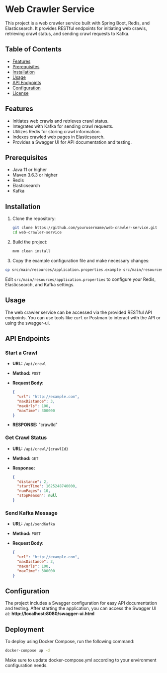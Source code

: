 # Web Crawler Service

This project is a web crawler service built with Spring Boot, Redis, and Elasticsearch. It provides RESTful endpoints for initiating web crawls, retrieving crawl status, and sending crawl requests to Kafka.

## Table of Contents

- [Features](#features)
- [Prerequisites](#prerequisites)
- [Installation](#installation)
- [Usage](#usage)
- [API Endpoints](#api-endpoints)
- [Configuration](#configuration)
- [License](#license)

## Features

- Initiates web crawls and retrieves crawl status.
- Integrates with Kafka for sending crawl requests.
- Utilizes Redis for storing crawl information.
- Indexes crawled web pages in Elasticsearch.
- Provides a Swagger UI for API documentation and testing.

## Prerequisites

- Java 11 or higher
- Maven 3.6.3 or higher
- Redis
- Elasticsearch
- Kafka

## Installation

1. Clone the repository:
   ```bash
   git clone https://github.com/yourusername/web-crawler-service.git
   cd web-crawler-service
   ```
2. Build the project:
   ```bash
   mvn clean install
   ```
3. Copy the example configuration file and make necessary changes:
```bash
cp src/main/resources/application.properties.example src/main/resources/application.properties
```
Edit `src/main/resources/application.properties` to configure your Redis, Elasticsearch, and Kafka settings.

## Usage
The web crawler service can be accessed via the provided RESTful API endpoints. You can use tools like `curl` or Postman to interact with the API or using the swagger-ui.

## API Endpoints

### Start a Crawl

- **URL:** `/api/crawl`
- **Method:** `POST`
- **Request Body:**
  
  ```json
  {
    "url": "http://example.com",
    "maxDistance": 3,
    "maxUrls": 100,
    "maxTime": 300000
  }
  ```
- **RESPONSE:** "crawlId"

### Get Crawl Status

- **URL:** `/api/crawl/{crawlId}`
- **Method:** `GET`
- **Response:**
  
  ```json
  {
    "distance": 2,
    "startTime": 1625248740000,
    "numPages": 10,
    "stopReason": null
  }

### Send Kafka Message

- **URL:** `/api/sendKafka`
- **Method:** `POST`
- **Request Body:**
  
  ```json
  {
    "url": "http://example.com",
    "maxDistance": 3,
    "maxUrls": 100,
    "maxTime": 300000
  }

## Configuration

The project includes a Swagger configuration for easy API documentation and testing. After starting the application, you can access the Swagger UI at:
**http://localhost:8080/swagger-ui.html**

## Deployment

To deploy using Docker Compose, run the following command:

```bash
docker-compose up -d
```
Make sure to update docker-compose.yml according to your environment configuration needs.



  

